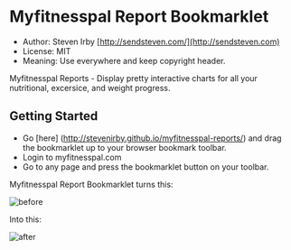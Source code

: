 Myfitnesspal Report Bookmarklet
====================

* Author: Steven Irby [http://sendsteven.com/](http://sendsteven.com)
* License: MIT
* Meaning: Use everywhere and keep copyright header.

Myfitnesspal Reports - Display pretty interactive charts for all your nutritional, excersice, and weight progress.

## Getting Started

* Go [here] (http://stevenirby.github.io/myfitnesspal-reports/) and drag the bookmarklet up to your browser bookmark toolbar.
* Login to myfitnesspal.com
* Go to any page and press the bookmarklet button on your toolbar.

Myfitnesspal Report Bookmarklet turns this:

![before](https://github.com/stevenirby/myfitnesspal-reports/raw/master/img/before.png)

Into this:

![after](https://github.com/stevenirby/myfitnesspal-reports/raw/master/img/after.png)

